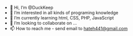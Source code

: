 - 👋 Hi, I’m @DuckKeep
- 👀 I’m interested in all kinds of programing knowledge
- 🌱 I’m currently learning html, CSS, PHP, JavaScript 
- 💞️ I’m looking to collaborate on ...
- 📫 How to reach me - send email to hateh441@gmail.com


